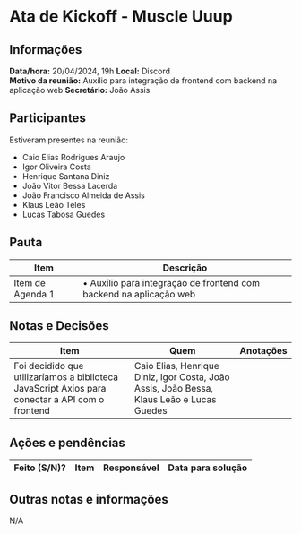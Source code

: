 # Ata de Kickoff - Muscle Uuup

## Informações
**Data/hora:** 20/04/2024, 19h
**Local:** Discord  
**Motivo da reunião:** Auxílio para integração de frontend com backend na aplicação web
**Secretário:** João Assis 

## Participantes
Estiveram presentes na reunião:
- Caio Elias Rodrigues Araujo
- Igor Oliveira Costa
- Henrique Santana Diniz
- João Vitor Bessa Lacerda
- João Francisco Almeida de Assis
- Klaus Leão Teles
- Lucas Tabosa Guedes

## Pauta

Item | Descrição
---- | ----
Item de Agenda 1 | • Auxílio para integração de frontend com backend na aplicação web <br>

## Notas e Decisões
Item | Quem | Anotações |
---- | ---- | ---- |
Foi decidido que utilizaríamos a biblioteca JavaScript Axios para conectar a API com o frontend | Caio Elias, Henrique Diniz, Igor Costa, João Assis, João Bessa, Klaus Leão e Lucas Guedes |

## Ações e pendências
| Feito (S/N)? | Item | Responsável | Data para solução |
| ---- | ---- | ---- | ---- |

## Outras notas e informações
N/A

